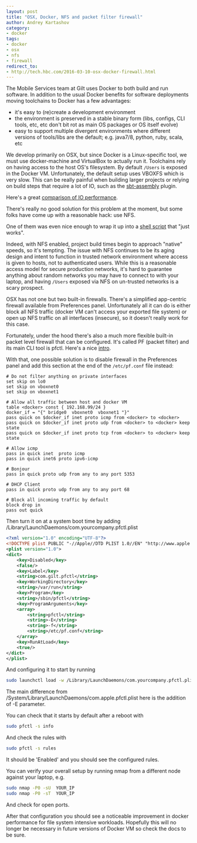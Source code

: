 ```yaml
---
layout: post
title: "OSX, Docker, NFS and packet filter firewall"
author: Andrey Kartashov
category:
- docker
tags:
- docker
- osx
- nfs
- firewall
redirect_to:
- http://tech.hbc.com/2016-03-10-osx-docker-firewall.html
---
```


The Mobile Services team at Gilt uses Docker to both build and run software. In addition to the usual Docker benefits for software deployments moving toolchains to Docker has a few advantages:

- it's easy to (re)create a development environment
- the environment is preserved in a stable binary form (libs, configs, CLI tools, etc, etc don't bit rot as main OS packages or OS itself evolve)
- easy to support multiple divergent environments where different versions of tools/libs are the default; e.g. java7/8, python, ruby, scala, etc

We develop primarily on OSX, but since Docker is a Linux-specific tool, we must use docker-machine and VirtualBox to actually run it.
Toolchains rely on having access to the host OS's filesystem. By default `/Users` is exposed in the Docker VM.
Unfortunately, the default setup uses VBOXFS which is very slow. This can be really painful when building larger projects or relying on build steps that require a lot of IO, such as the [sbt-assembly](https://github.com/sbt/sbt-assembly) plugin.

Here's a great [comparison of IO performance](http://mitchellh.com/comparing-filesystem-performance-in-virtual-machines).

There's really no good solution for this problem at the moment, but some folks have come up with a reasonable hack: use NFS.

One of them was even nice enough to wrap it up into a [shell script](https://github.com/adlogix/docker-machine-nfs) that "just works".


Indeed, with NFS enabled, project build times begin to approach "native" speeds, so it's tempting.
The issue with NFS continues to be its aging design and intent to function in trusted network environment where access is given to hosts, not to authenticated users.
While this is a reasonable access model for secure production networks, it's hard to guarantee anything about random networks you may have to connect to with your laptop, and having `/Users` exposed via NFS on un-trusted networks is a scary prospect.


OSX has not one but two built-in firewalls.
There's a simplified app-centric firewall available from Preferences panel.
Unfortunately all it can do is either block all NFS traffic (docker VM can't access your exported file system) or open up NFS traffic on all interfaces (insecure), so it doesn't really work for this case.

Fortunately, under the hood there's also a much more flexible built-in packet level firewall that can be configured.
It's called PF (packet filter) and its main CLI tool is pfctl.
Here's a nice [intro](https://pleiades.ucsc.edu/hyades/PF_on_Mac_OS_X).

With that, one possible solution is to disable firewall in the Preferences panel and add this section at the end of the `/etc/pf.conf` file instead:

```
# Do not filter anything on private interfaces
set skip on lo0
set skip on vboxnet0
set skip on vboxnet1

# Allow all traffic between host and docker VM
table <docker> const { 192.168.99/24 }
docker_if = "{" bridge0  vboxnet0  vboxnet1 "}"
pass quick on $docker_if inet proto icmp from <docker> to <docker>
pass quick on $docker_if inet proto udp from <docker> to <docker> keep state
pass quick on $docker_if inet proto tcp from <docker> to <docker> keep state

# Allow icmp
pass in quick inet  proto icmp
pass in quick inet6 proto ipv6-icmp

# Bonjour
pass in quick proto udp from any to any port 5353

# DHCP Client
pass in quick proto udp from any to any port 68

# Block all incoming traffic by default
block drop in
pass out quick
```

Then turn it on at a system boot time by adding /Library/LaunchDaemons/com.yourcompany.pfctl.plist

```xml
<?xml version="1.0" encoding="UTF-8"?>
<!DOCTYPE plist PUBLIC "-//Apple//DTD PLIST 1.0//EN" "http://www.apple.com/DTDs/PropertyList-1.0.dtd">
<plist version="1.0">
<dict>
	<key>Disabled</key>
	<false/>
	<key>Label</key>
	<string>com.gilt.pfctl</string>
	<key>WorkingDirectory</key>
	<string>/var/run</string>
	<key>Program</key>
	<string>/sbin/pfctl</string>
	<key>ProgramArguments</key>
	<array>
		<string>pfctl</string>
		<string>-E</string>
		<string>-f</string>
		<string>/etc/pf.conf</string>
	</array>
	<key>RunAtLoad</key>
	<true/>
</dict>
</plist>
```

And configuring it to start by running

```sh
sudo launchctl load -w /Library/LaunchDaemons/com.yourcompany.pfctl.plist
```

The main difference from /System/Library/LaunchDaemons/com.apple.pfctl.plist here is the addition of -E parameter.

You can check that it starts by default after a reboot with

```sh
sudo pfctl -s info
```

And check the rules with

```sh
sudo pfctl -s rules
```

It should be 'Enabled' and you should see the configured rules.

You can verify your overall setup by running nmap from a different node against your laptop, e.g.

```sh
sudo nmap -P0 -sU  YOUR_IP
sudo nmap -P0 -sT  YOUR_IP
```

And check for open ports.

After that configuration you should see a noticeable improvement in docker performance for file system intensive workloads.
Hopefully this will no longer be necessary in future versions of Docker VM so check the docs to be sure.
